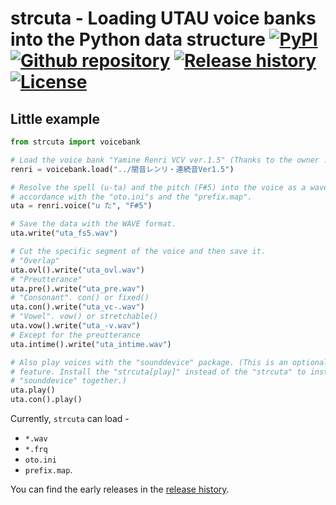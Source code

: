 <!-- Copyright (C) Yuki Takagi 2020 -->
<!-- Distributed under the Boost Software License, Version 1.0. -->
<!-- (See accompanying file LICENSE_1_0.txt or copy at -->
<!-- https://www.boost.org/LICENSE_1_0.txt) -->

# strcuta - Loading UTAU voice banks into the Python data structure [![PyPI](https://img.shields.io/pypi/v/strcuta)](https://pypi.org/project/strcuta) [![Github repository](https://img.shields.io/badge/github-repo-green)](https://github.com/takagiy/strcuta-py) [![Release history](https://img.shields.io/badge/pypi-look%20for%20early%20releases-orange)](https://pypi.org/project/strcuta/#history) [![License](https://img.shields.io/pypi/l/strcuta)](https://github.com/takagiy/strcuta-py/blob/master/LICENSE_1_0.txt)

## Little example

```python
from strcuta import voicebank

# Load the voice bank "Yamine Renri VCV ver.1.5" (Thanks to the owner :D).
renri = voicebank.load("../闇音レンリ・連続音Ver1.5")

# Resolve the spell (u-ta) and the pitch (F#5) into the voice as a wave data in
# accordance with the "oto.ini"s and the "prefix.map".
uta = renri.voice("u た", "F#5")

# Save the data with the WAVE format.
uta.write("uta_fs5.wav")

# Cut the specific segment of the voice and then save it.
# "Overlap"
uta.ovl().write("uta_ovl.wav")
# "Preutterance"
uta.pre().write("uta_pre.wav")
# "Consonant". con() or fixed()
uta.con().write("uta_vc-.wav")
# "Vowel". vow() or stretchable()
uta.vow().write("uta_-v.wav")
# Except for the preutterance
uta.intime().write("uta_intime.wav")

# Also play voices with the "sounddevice" package. (This is an optional
# feature. Install the "strcuta[play]" instead of the "strcuta" to install the
# "sounddevice" together.)
uta.play()
uta.con().play() 
```

Currently, `strcuta` can load -
  * `*.wav`
  * `*.frq`
  * `oto.ini`
  * `prefix.map`.

You can find the early releases in the [release history](https://pypi.org/project/strcuta/#history).
